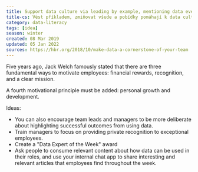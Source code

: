 ```yaml
---
title: Support data culture via leading by example, mentioning data everywhere, and giving rewards
title-cs: Vést příkladem, zmiňovat všude a pobídky pomáhají k data culture
category: data-literacy
tags: [idea]
season: winter
created: 08 Mar 2019
updated: 05 Jan 2022
sources: https://hbr.org/2018/10/make-data-a-cornerstone-of-your-team
---
```


Five years ago, Jack Welch famously stated that there are three fundamental ways to motivate employees: financial rewards, recognition, and a clear mission.

A fourth motivational principle must be added: personal growth and development.

Ideas:
* You can also encourage team leads and managers to be more deliberate about highlighting successful outcomes from using data.
* Train managers to focus on providing private recognition to exceptional employees.
* Create a "Data Expert of the Week" award
* Ask people to consume relevant content about how data can be used in their roles, and use your internal chat app to share interesting and relevant articles that employees find throughout the week.